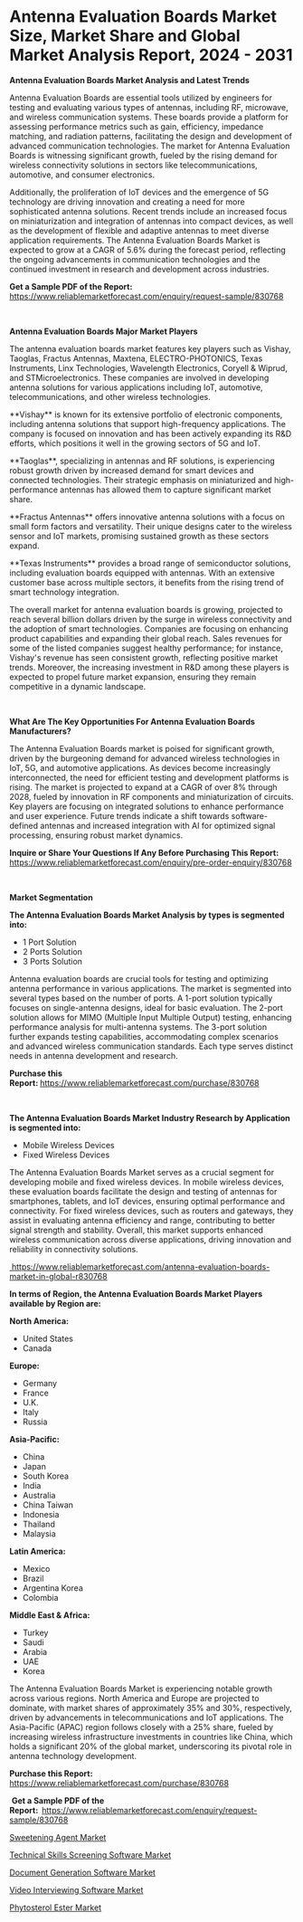 <p><h1>Antenna Evaluation Boards Market Size, Market Share and Global Market Analysis Report, 2024 - 2031</h1></p><p><strong>Antenna Evaluation Boards Market Analysis and Latest Trends</strong></p>
<p><p>Antenna Evaluation Boards are essential tools utilized by engineers for testing and evaluating various types of antennas, including RF, microwave, and wireless communication systems. These boards provide a platform for assessing performance metrics such as gain, efficiency, impedance matching, and radiation patterns, facilitating the design and development of advanced communication technologies. The market for Antenna Evaluation Boards is witnessing significant growth, fueled by the rising demand for wireless connectivity solutions in sectors like telecommunications, automotive, and consumer electronics. </p><p>Additionally, the proliferation of IoT devices and the emergence of 5G technology are driving innovation and creating a need for more sophisticated antenna solutions. Recent trends include an increased focus on miniaturization and integration of antennas into compact devices, as well as the development of flexible and adaptive antennas to meet diverse application requirements. The Antenna Evaluation Boards Market is expected to grow at a CAGR of 5.6% during the forecast period, reflecting the ongoing advancements in communication technologies and the continued investment in research and development across industries.</p></p>
<p><strong>Get a Sample PDF of the Report:&nbsp;</strong> <a href="https://www.reliablemarketforecast.com/enquiry/request-sample/830768?utm_campaign=1134&utm_medium=2&utm_source=Github&utm_content=ia&utm_term=08102024&utm_id=antenna-evaluation-boards">https://www.reliablemarketforecast.com/enquiry/request-sample/830768</a></p>
<p>&nbsp;</p>
<p><strong>Antenna Evaluation Boards Major Market Players</strong></p>
<p><p>The antenna evaluation boards market features key players such as Vishay, Taoglas, Fractus Antennas, Maxtena, ELECTRO-PHOTONICS, Texas Instruments, Linx Technologies, Wavelength Electronics, Coryell & Wiprud, and STMicroelectronics. These companies are involved in developing antenna solutions for various applications including IoT, automotive, telecommunications, and other wireless technologies.</p><p>**Vishay** is known for its extensive portfolio of electronic components, including antenna solutions that support high-frequency applications. The company is focused on innovation and has been actively expanding its R&D efforts, which positions it well in the growing sectors of 5G and IoT.</p><p>**Taoglas**, specializing in antennas and RF solutions, is experiencing robust growth driven by increased demand for smart devices and connected technologies. Their strategic emphasis on miniaturized and high-performance antennas has allowed them to capture significant market share.</p><p>**Fractus Antennas** offers innovative antenna solutions with a focus on small form factors and versatility. Their unique designs cater to the wireless sensor and IoT markets, promising sustained growth as these sectors expand.</p><p>**Texas Instruments** provides a broad range of semiconductor solutions, including evaluation boards equipped with antennas. With an extensive customer base across multiple sectors, it benefits from the rising trend of smart technology integration.</p><p>The overall market for antenna evaluation boards is growing, projected to reach several billion dollars driven by the surge in wireless connectivity and the adoption of smart technologies. Companies are focusing on enhancing product capabilities and expanding their global reach. Sales revenues for some of the listed companies suggest healthy performance; for instance, Vishay's revenue has seen consistent growth, reflecting positive market trends. Moreover, the increasing investment in R&D among these players is expected to propel future market expansion, ensuring they remain competitive in a dynamic landscape.</p></p>
<p>&nbsp;</p>
<p><strong>What Are The Key Opportunities For Antenna Evaluation Boards Manufacturers?</strong></p>
<p><p>The Antenna Evaluation Boards market is poised for significant growth, driven by the burgeoning demand for advanced wireless technologies in IoT, 5G, and automotive applications. As devices become increasingly interconnected, the need for efficient testing and development platforms is rising. The market is projected to expand at a CAGR of over 8% through 2028, fueled by innovation in RF components and miniaturization of circuits. Key players are focusing on integrated solutions to enhance performance and user experience. Future trends indicate a shift towards software-defined antennas and increased integration with AI for optimized signal processing, ensuring robust market dynamics.</p></p>
<p><strong>Inquire or Share Your Questions If Any Before Purchasing This Report:</strong> <a href="https://www.reliablemarketforecast.com/enquiry/pre-order-enquiry/830768?utm_campaign=1134&utm_medium=2&utm_source=Github&utm_content=ia&utm_term=08102024&utm_id=antenna-evaluation-boards">https://www.reliablemarketforecast.com/enquiry/pre-order-enquiry/830768</a></p>
<p>&nbsp;</p>
<p><strong>Market Segmentation</strong></p>
<p><strong>The Antenna Evaluation Boards Market Analysis by types is segmented into:</strong></p>
<p><ul><li>1 Port Solution</li><li>2 Ports Solution</li><li>3 Ports Solution</li></ul></p>
<p><p>Antenna evaluation boards are crucial tools for testing and optimizing antenna performance in various applications. The market is segmented into several types based on the number of ports. A 1-port solution typically focuses on single-antenna designs, ideal for basic evaluation. The 2-port solution allows for MIMO (Multiple Input Multiple Output) testing, enhancing performance analysis for multi-antenna systems. The 3-port solution further expands testing capabilities, accommodating complex scenarios and advanced wireless communication standards. Each type serves distinct needs in antenna development and research.</p></p>
<p><strong>Purchase this Report:&nbsp;</strong><a href="https://www.reliablemarketforecast.com/purchase/830768?utm_campaign=1134&utm_medium=2&utm_source=Github&utm_content=ia&utm_term=08102024&utm_id=antenna-evaluation-boards">https://www.reliablemarketforecast.com/purchase/830768</a></p>
<p>&nbsp;</p>
<p><strong>The Antenna Evaluation Boards Market Industry Research by Application is segmented into:</strong></p>
<p><ul><li>Mobile Wireless Devices</li><li>Fixed Wireless Devices</li></ul></p>
<p><p>The Antenna Evaluation Boards Market serves as a crucial segment for developing mobile and fixed wireless devices. In mobile wireless devices, these evaluation boards facilitate the design and testing of antennas for smartphones, tablets, and IoT devices, ensuring optimal performance and connectivity. For fixed wireless devices, such as routers and gateways, they assist in evaluating antenna efficiency and range, contributing to better signal strength and stability. Overall, this market supports enhanced wireless communication across diverse applications, driving innovation and reliability in connectivity solutions.</p></p>
<p><a href="https://www.reliablemarketforecast.com/antenna-evaluation-boards-market-in-global-r830768?utm_campaign=1134&utm_medium=2&utm_source=Github&utm_content=ia&utm_term=08102024&utm_id=antenna-evaluation-boards">&nbsp;https://www.reliablemarketforecast.com/antenna-evaluation-boards-market-in-global-r830768</a></p>
<p><strong>In terms of Region, the Antenna Evaluation Boards Market Players available by Region are:</strong></p>
<p>
    <p> <strong> North America: </strong>
        <ul>
            <li>United States</li>
            <li>Canada</li>
        </ul>
        </p> 
    <p> <strong> Europe: </strong>
        <ul>
            <li>Germany</li>
            <li>France</li>
            <li>U.K.</li>
            <li>Italy</li>
            <li>Russia</li>
        </ul>
        </p> 
    <p> <strong> Asia-Pacific: </strong>
        <ul>
            <li>China</li>
            <li>Japan</li>
            <li>South Korea</li>
            <li>India</li>
            <li>Australia</li>
            <li>China Taiwan</li>
            <li>Indonesia</li>
            <li>Thailand</li>
            <li>Malaysia</li>
        </ul>
        </p> 
    <p> <strong> Latin America: </strong>
        <ul>
            <li>Mexico</li>
            <li>Brazil</li>
            <li>Argentina Korea</li>
            <li>Colombia</li>
        </ul>
        </p> 
    <p> <strong> Middle East & Africa: </strong>
        <ul>
            <li>Turkey</li>
            <li>Saudi</li>
            <li>Arabia</li>
            <li>UAE</li>
            <li>Korea</li>
        </ul>
    </p>
    </p>
<p><p>The Antenna Evaluation Boards Market is experiencing notable growth across various regions. North America and Europe are projected to dominate, with market shares of approximately 35% and 30%, respectively, driven by advancements in telecommunications and IoT applications. The Asia-Pacific (APAC) region follows closely with a 25% share, fueled by increasing wireless infrastructure investments in countries like China, which holds a significant 20% of the global market, underscoring its pivotal role in antenna technology development.</p></p>
<p><strong>Purchase this Report: </strong><a href="https://www.reliablemarketforecast.com/purchase/830768?utm_campaign=1134&utm_medium=2&utm_source=Github&utm_content=ia&utm_term=08102024&utm_id=antenna-evaluation-boards">https://www.reliablemarketforecast.com/purchase/830768</a></p>
<p>&nbsp;<strong>Get a Sample PDF of the Report:&nbsp;&nbsp;</strong><a href="https://www.reliablemarketforecast.com/enquiry/request-sample/830768?utm_campaign=1134&utm_medium=2&utm_source=Github&utm_content=ia&utm_term=08102024&utm_id=antenna-evaluation-boards">https://www.reliablemarketforecast.com/enquiry/request-sample/830768</a></p>
<p><strong></strong></p>
<p><p><a href="https://issuu.com/reportprime-2/docs/sweetening-agent-market-size-2030.p_d30da3bbc97ddd?utm_campaign=1134&utm_medium=2&utm_source=Github&utm_content=ia&utm_term=08102024&utm_id=antenna-evaluation-boards">Sweetening Agent Market</a></p><p><a href="https://www.linkedin.com/pulse/technical-skills-screening-software-market-refracting-trends-g0mfe?utm_campaign=1134&utm_medium=2&utm_source=Github&utm_content=ia&utm_term=08102024&utm_id=antenna-evaluation-boards">Technical Skills Screening Software Market</a></p><p><a href="https://www.linkedin.com/pulse/document-generation-software-market-trends-focusing-insight-xx2ne?utm_campaign=1134&utm_medium=2&utm_source=Github&utm_content=ia&utm_term=08102024&utm_id=antenna-evaluation-boards">Document Generation Software Market</a></p><p><a href="https://www.linkedin.com/pulse/video-interviewing-software-market-innovations-trends-qho0e?utm_campaign=1134&utm_medium=2&utm_source=Github&utm_content=ia&utm_term=08102024&utm_id=antenna-evaluation-boards">Video Interviewing Software Market</a></p><p><a href="https://issuu.com/reportprime-2/docs/phytosterol-ester-market-size-2030._8cfb666499fd84?utm_campaign=1134&utm_medium=2&utm_source=Github&utm_content=ia&utm_term=08102024&utm_id=antenna-evaluation-boards">Phytosterol Ester Market</a></p></p>